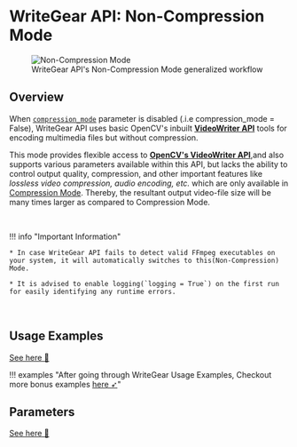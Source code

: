 <!--
===============================================
vidgear library source-code is deployed under the Apache 2.0 License:

Copyright (c) 2019 Abhishek Thakur(@abhiTronix) <abhi.una12@gmail.com>

Licensed under the Apache License, Version 2.0 (the "License");
you may not use this file except in compliance with the License.
You may obtain a copy of the License at

   http://www.apache.org/licenses/LICENSE-2.0

Unless required by applicable law or agreed to in writing, software
distributed under the License is distributed on an "AS IS" BASIS,
WITHOUT WARRANTIES OR CONDITIONS OF ANY KIND, either express or implied.
See the License for the specific language governing permissions and
limitations under the License.
===============================================
-->

# WriteGear API: Non-Compression Mode

<figure>
  <img src="../../../../assets/images/writegear_ncm.png" loading="lazy" alt="Non-Compression Mode" class="center-small shadow"/>
  <figcaption>WriteGear API's Non-Compression Mode generalized workflow</figcaption>
</figure>

## Overview


When [`compression_mode`](../params/#compression_mode) parameter is disabled (.i.e compression_mode = False), WriteGear API uses basic OpenCV's inbuilt [**VideoWriter API**](https://docs.opencv.org/master/dd/d9e/classcv_1_1VideoWriter.html#ad59c61d8881ba2b2da22cff5487465b5) tools for encoding multimedia files but without compression.

This mode provides flexible access to [**OpenCV's VideoWriter API**](https://docs.opencv.org/master/dd/d9e/classcv_1_1VideoWriter.html#ad59c61d8881ba2b2da22cff5487465b5),and also supports various parameters available within this API, but lacks the ability to control output quality, compression, and other important features like _lossless video compression, audio encoding, etc._ which are only available in [Compression Mode](../../compression/overview/). Thereby, the resultant output video-file size will be many times larger as compared to Compression Mode.


&nbsp; 


!!! info "Important Information"
		
	* In case WriteGear API fails to detect valid FFmpeg executables on your system, it will automatically switches to this(Non-Compression) Mode.

	* It is advised to enable logging(`logging = True`) on the first run for easily identifying any runtime errors.


&thinsp;

## Usage Examples

<div>
<a href="../usage/">See here 🚀</a>
</div>

!!! examples "After going through WriteGear Usage Examples, Checkout more bonus examples [here ➶](../../../help/writegear_ex/)"

## Parameters

<div>
<a href="../params/">See here 🚀</a>
</div>

&thinsp; 
